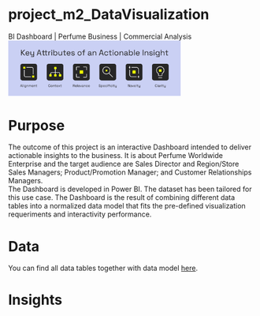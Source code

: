 # project_m2_DataVisualization
BI Dashboard | Perfume Business | Commercial Analysis  
<img src="https://github.com/Kristinawk/project_m2_DataVisualization/blob/main/visualization/actionable%20insights.png" width="350" />

# Purpose
The outcome of this project is an interactive Dashboard intended to deliver actionable insights to the business. It is about Perfume Worldwide Enterprise and the target audience are Sales Director and Region/Store Sales Managers; Product/Promotion Manager; and Customer Relationships Managers.  
The Dashboard is developed in Power BI. The dataset has been tailored for this use case. The Dashboard is the result of combining different data tables into a normalized data model that fits the pre-defined visualization requeriments and interactivity performance.

# Data
You can find all data tables together with data model [here](https://github.com/Kristinawk/project_m2_DataVisualization/tree/main/data).

# Insights
